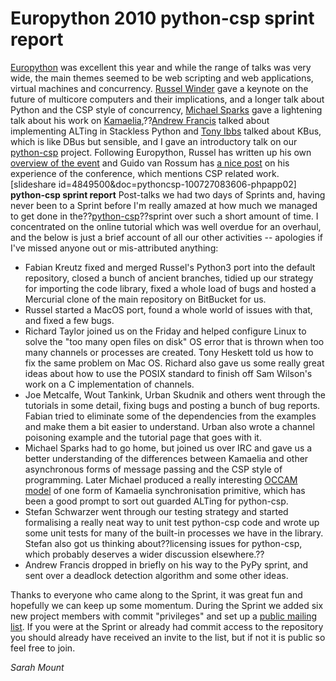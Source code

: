 # Europython 2010 python-csp sprint report

[Europython](http://www.europython.eu/ "Europython website") was
excellent this year and while the range of talks was very wide, the main
themes seemed to be web scripting and web applications, virtual machines
and concurrency. [Russel Winder](http://www.russel.org.uk/) gave a
keynote on the future of multicore computers and their implications, and
a longer talk about Python and the CSP style of concurrency, [Michael
Sparks](http://yeoldeclue.com/cgi-bin/blog/blog.cgi) gave a lightening
talk about his work on
[Kamaelia](http://www.kamaelia.org/Home.html),??[Andrew
Francis](http://andrewfr.wordpress.com/) talked about implementing
ALTing in Stackless Python and [Tony Ibbs](http://tonyibbs.co.uk/)
talked about KBus, which is like DBus but sensible, and I gave an
introductory talk on our
[python-csp](http://code.google.com/p/python-csp/) project. Following
Europython, Russel has written up his own [overview of the
event](http://www.russel.org.uk/blog/2010-07-28-19-15.html) and Guido
van Rossum has [a nice
post](http://mail.python.org/pipermail/python-dev/2010-July/102306.html)
on his experience of the conference, which mentions CSP related work.
[slideshare id=4849500&doc=pythoncsp-100727083606-phpapp02] **python-csp
sprint report** Post-talks we had two days of Sprints and, having never
been to a Sprint before I'm really amazed at how much we managed to get
done in the??[python-csp](http://code.google.com/p/python-csp/)??sprint
over such a short amount of time. I concentrated on the online tutorial
which was well overdue for an overhaul, and the below is just a brief
account of all our other activities -- apologies if I've missed anyone
out or mis-attributed anything:

-   Fabian Kreutz fixed and merged Russel's Python3 port into the
    default repository, closed a bunch of ancient branches, tidied up
    our strategy for importing the code library, fixed a whole load of
    bugs and hosted a Mercurial clone of the main repository on
    BitBucket for us.
-   Russel started a MacOS port, found a whole world of issues with
    that, and fixed a few bugs.
-   Richard Taylor joined us on the Friday and helped configure Linux to
    solve the "too many open files on disk" OS error that is thrown when
    too many channels or processes are created. Tony Heskett told us how
    to fix the same problem on Mac OS. Richard also gave us some really
    great ideas about how to use the POSIX standard to finish off Sam
    Wilson's work on a C implementation of channels.
-   Joe Metcalfe, Wout Tankink, Urban Skudnik and others went through
    the tutorials in some detail, fixing bugs and posting a bunch of bug
    reports. Fabian tried to eliminate some of the dependencies from the
    examples and make them a bit easier to understand. Urban also wrote
    a channel poisoning example and the tutorial page that goes with it.
-   Michael Sparks had to go home, but joined us over IRC and gave us a
    better understanding of the differences between Kamaelia and other
    asynchronous forms of message passing and the CSP style of
    programming. Later Michael produced a really interesting [OCCAM
    model](http://pastebin.com/B1kqx88G) of one form of Kamaelia
    synchronisation primitive, which has been a good prompt to sort out
    guarded ALTing for python-csp.
-   Stefan Schwarzer went through our testing strategy and started
    formalising a really neat way to unit test python-csp code and wrote
    up some unit tests for many of the built-in processes we have in the
    library. Stefan also got us thinking about??licensing issues for
    python-csp, which probably deserves a wider discussion elsewhere.??
-   Andrew Francis dropped in briefly on his way to the PyPy sprint, and
    sent over a deadlock detection algorithm and some other ideas.

Thanks to everyone who came along to the Sprint, it was great fun and
hopefully we can keep up some momentum. During the Sprint we added six
new project members with commit "privileges" and set up a [public
mailing list](http://groups.google.com/group/python-csp). If you were at
the Sprint or already had commit access to the repository you should
already have received an invite to the list, but if not it is public so
feel free to join.


*Sarah Mount*
